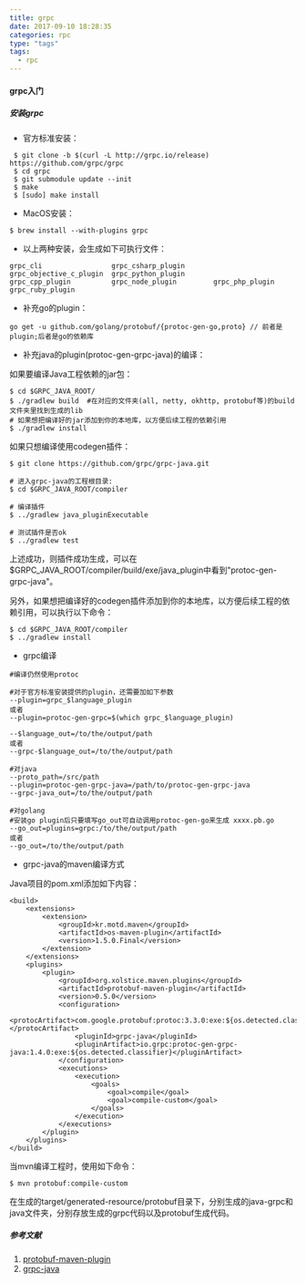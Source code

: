 ```yaml
---
title: grpc
date: 2017-09-10 18:28:35
categories: rpc
type: "tags"
tags: 
  - rpc
---
```


#### grpc入门

##### 安装grpc

- 官方标准安装：

```
 $ git clone -b $(curl -L http://grpc.io/release) https://github.com/grpc/grpc
 $ cd grpc
 $ git submodule update --init
 $ make
 $ [sudo] make install
```

<!-- more -->

- MacOS安装：

```
$ brew install --with-plugins grpc
```

- 以上两种安装，会生成如下可执行文件：

```
grpc_cli                 grpc_csharp_plugin       grpc_objective_c_plugin  grpc_python_plugin
grpc_cpp_plugin          grpc_node_plugin         grpc_php_plugin          grpc_ruby_plugin
```

- 补充go的plugin：

```
go get -u github.com/golang/protobuf/{protoc-gen-go,proto} // 前者是plugin;后者是go的依赖库
```

- 补充java的plugin(protoc-gen-grpc-java)的编译：

如果要编译Java工程依赖的jar包：

```
$ cd $GRPC_JAVA_ROOT/
$ ./gradlew build  #在对应的文件夹(all, netty, okhttp, protobuf等)的build文件夹里找到生成的lib
# 如果想把编译好的jar添加到你的本地库，以方便后续工程的依赖引用
$ ./gradlew install
```

如果只想编译使用codegen插件：

```
$ git clone https://github.com/grpc/grpc-java.git

# 进入grpc-java的工程根目录:
$ cd $GRPC_JAVA_ROOT/compiler

# 编译插件
$ ../gradlew java_pluginExecutable

# 测试插件是否ok
$ ../gradlew test
```

上述成功，则插件成功生成，可以在$GRPC_JAVA_ROOT/compiler/build/exe/java_plugin中看到"protoc-gen-grpc-java"。

另外，如果想把编译好的codegen插件添加到你的本地库，以方便后续工程的依赖引用，可以执行以下命令：

```
$ cd $GRPC_JAVA_ROOT/compiler
$ ../gradlew install
```

- grpc编译

```
#编译仍然使用protoc

#对于官方标准安装提供的plugin，还需要加如下参数
--plugin=grpc_$language_plugin
或者
--plugin=protoc-gen-grpc=$(which grpc_$language_plugin)

--$language_out=/to/the/output/path
或者
--grpc-$language_out=/to/the/output/path

#对java
--proto_path=/src/path
--plugin=protoc-gen-grpc-java=/path/to/protoc-gen-grpc-java
--grpc-java_out=/to/the/output/path

#对golang
#安装go plugin后只要填写go_out可自动调用protoc-gen-go来生成 xxxx.pb.go
--go_out=plugins=grpc:/to/the/output/path
或者
--go_out=/to/the/output/path
```

- grpc-java的maven编译方式

Java项目的pom.xml添加如下内容：

```
<build>
    <extensions>
        <extension>
            <groupId>kr.motd.maven</groupId>
            <artifactId>os-maven-plugin</artifactId>
            <version>1.5.0.Final</version>
        </extension>
    </extensions>
    <plugins>
        <plugin>
            <groupId>org.xolstice.maven.plugins</groupId>
            <artifactId>protobuf-maven-plugin</artifactId>
            <version>0.5.0</version>
            <configuration>
                <protocArtifact>com.google.protobuf:protoc:3.3.0:exe:${os.detected.classifier}</protocArtifact>
                <pluginId>grpc-java</pluginId>
                <pluginArtifact>io.grpc:protoc-gen-grpc-java:1.4.0:exe:${os.detected.classifier}</pluginArtifact>
            </configuration>
            <executions>
                <execution>
                    <goals>
                        <goal>compile</goal>
                        <goal>compile-custom</goal>
                    </goals>
                </execution>
            </executions>
        </plugin>
    </plugins>
</build>
```

当mvn编译工程时，使用如下命令：

```
$ mvn protobuf:compile-custom
```

在生成的target/generated-resource/protobuf目录下，分别生成的java-grpc和java文件夹，分别存放生成的grpc代码以及protobuf生成代码。

##### 参考文献
1. [protobuf-maven-plugin](https://www.xolstice.org/protobuf-maven-plugin/)
2. [grpc-java](https://github.com/grpc/grpc-java/)
